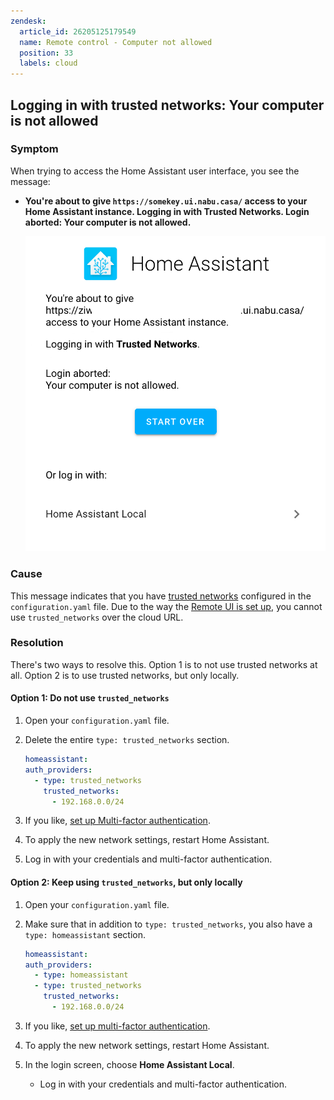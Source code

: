 ```yaml
---
zendesk:
  article_id: 26205125179549
  name: Remote control - Computer not allowed
  position: 33
  labels: cloud
---
```


## Logging in with trusted networks: Your computer is not allowed

### Symptom

When trying to access the Home Assistant user interface, you see the message:

- **You're about to give `https://somekey.ui.nabu.casa/` access to your Home Assistant instance. Logging in with Trusted Networks. Login aborted: Your computer is not allowed.**

    <img src="/static/img/cloud/login-trusted-networks-01.png" alt="Unable to connect to Home Assistant Cloud">

### Cause

This message indicates that you have [trusted networks](https://www.home-assistant.io/docs/authentication/providers/#trusted-networks) configured in the `configuration.yaml` file. Due to the way the [Remote UI is set up](/config/remote/#how-it-works), you cannot use `trusted_networks` over the cloud URL.

### Resolution

There's two ways to resolve this. Option 1 is to not use trusted networks at all. Option 2 is to use trusted networks, but only locally.

#### Option 1: Do not use `trusted_networks`

1. Open your `configuration.yaml` file.
2. Delete the entire `type: trusted_networks` section.

   ```yaml
   homeassistant:
   auth_providers:
     - type: trusted_networks
       trusted_networks:
         - 192.168.0.0/24
   ```

3. If you like, [set up Multi-factor authentication](https://www.home-assistant.io/docs/authentication/multi-factor-auth/).
4. To apply the new network settings, restart Home Assistant.
5. Log in with your credentials and multi-factor authentication.

#### Option 2: Keep using `trusted_networks`, but only locally

1. Open your `configuration.yaml` file.
2. Make sure that in addition to `type: trusted_networks`, you also have a `type: homeassistant` section.

   ```yaml
   homeassistant:
   auth_providers:
     - type: homeassistant
     - type: trusted_networks
       trusted_networks:
         - 192.168.0.0/24
   ```

3. If you like, [set up multi-factor authentication](https://www.home-assistant.io/docs/authentication/multi-factor-auth/).
4. To apply the new network settings, restart Home Assistant.
5. In the login screen, choose **Home Assistant Local**.
   - Log in with your credentials and multi-factor authentication.
